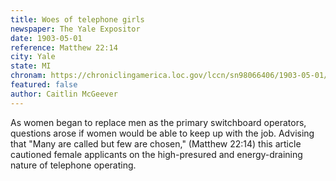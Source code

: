 ```yaml
---
title: Woes of telephone girls
newspaper: The Yale Expositor
date: 1903-05-01
reference: Matthew 22:14
city: Yale
state: MI
chronam: https://chroniclingamerica.loc.gov/lccn/sn98066406/1903-05-01/ed-1/seq-6/#words=many+called+chosen
featured: false
author: Caitlin McGeever
---
```


As women began to replace men as the primary switchboard operators, questions arose if women would be able to keep up with the job. Advising that "Many are called but few are chosen," (Matthew 22:14) this article cautioned female applicants on the high-presured and energy-draining nature of telephone operating. 
